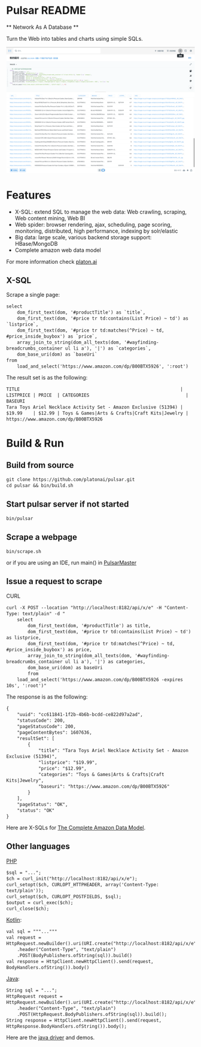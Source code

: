 Pulsar README
===================
** Network As A Database **

Turn the Web into tables and charts using simple SQLs.

![product-screenshot](docs/images/pulsar-product-screenshot-1.png)

# Features
- X-SQL: extend SQL to manage the web data: Web crawling, scraping, Web content mining, Web BI
- Web spider: browser rendering, ajax, scheduling, page scoring, monitoring, distributed, high performance, indexing by solr/elastic
- Big data: large scale, various backend storage support: HBase/MongoDB
- Complete amazon web data model

For more information check [platon.ai](http://platon.ai)

## X-SQL

Scrape a single page:

    select
        dom_first_text(dom, '#productTitle') as `title`,
        dom_first_text(dom, '#price tr td:contains(List Price) ~ td') as `listprice`,
        dom_first_text(dom, '#price tr td:matches(^Price) ~ td, #price_inside_buybox') as `price`,
        array_join_to_string(dom_all_texts(dom, '#wayfinding-breadcrumbs_container ul li a'), '|') as `categories`,
        dom_base_uri(dom) as `baseUri`
    from
        load_and_select('https://www.amazon.com/dp/B00BTX5926', ':root')

The result set is as the following:

    TITLE                                                            | LISTPRICE | PRICE  | CATEGORIES                                    | BASEURI
    Tara Toys Ariel Necklace Activity Set - Amazon Exclusive (51394) | $19.99    | $12.99 | Toys & Games|Arts & Crafts|Craft Kits|Jewelry | https://www.amazon.com/dp/B00BTX5926

# Build & Run

## Build from source

    git clone https://github.com/platonai/pulsar.git
    cd pulsar && bin/build.sh

## Start pulsar server if not started

    bin/pulsar

## Scrape a webpage

    bin/scrape.sh

or if you are using an IDE, run main() in [PulsarMaster](pulsar-app\pulsar-master\src\main\kotlin\ai\platon\pulsar\app\master\PulsarMaster.kt)

## Issue a request to scrape

CURL

    curl -X POST --location "http://localhost:8182/api/x/e" -H "Content-Type: text/plain" -d "
        select
            dom_first_text(dom, '#productTitle') as title,
            dom_first_text(dom, '#price tr td:contains(List Price) ~ td') as listprice,
            dom_first_text(dom, '#price tr td:matches(^Price) ~ td, #price_inside_buybox') as price,
            array_join_to_string(dom_all_texts(dom, '#wayfinding-breadcrumbs_container ul li a'), '|') as categories,
            dom_base_uri(dom) as baseUri
            from
        load_and_select('https://www.amazon.com/dp/B00BTX5926 -expires 10s', ':root')"

The response is as the following:

    {
        "uuid": "cc611841-1f2b-4b6b-bcdd-ce822d97a2ad",
        "statusCode": 200,
        "pageStatusCode": 200,
        "pageContentBytes": 1607636,
        "resultSet": [
            {
                "title": "Tara Toys Ariel Necklace Activity Set - Amazon Exclusive (51394)",
                "listprice": "$19.99",
                "price": "$12.99",
                "categories": "Toys & Games|Arts & Crafts|Craft Kits|Jewelry",
                "baseuri": "https://www.amazon.com/dp/B00BTX5926"
            }
        ],
        "pageStatus": "OK",
        "status": "OK"
    }

Here are X-SQLs for [The Complete Amazon Data Model](pulsar-app/pulsar-sites-support/pulsar-site-amazon/src/main/resources/config/sites/amazon/crawl/parse/sql).

## Other languages

[PHP](pulsar-client/src/main/php/Scraper.php)

    $sql = "...";
    $ch = curl_init("http://localhost:8182/api/x/e");
    curl_setopt($ch, CURLOPT_HTTPHEADER, array('Content-Type: text/plain'));
    curl_setopt($ch, CURLOPT_POSTFIELDS, $sql);
    $output = curl_exec($ch);
    curl_close($ch);

[Kotlin](pulsar-client/src/main/kotlin/ai/platon/pulsar/client/Scraper.kt):

    val sql = """..."""
    val request = HttpRequest.newBuilder().uri(URI.create("http://localhost:8182/api/x/e"))
        .header("Content-Type", "text/plain")
        .POST(BodyPublishers.ofString(sql)).build()
    val response = HttpClient.newHttpClient().send(request, BodyHandlers.ofString()).body()

[Java](pulsar-client/src/main/java/ai/platon/pulsar/client/Scraper.java):

    String sql = "...";
    HttpRequest request = HttpRequest.newBuilder().uri(URI.create("http://localhost:8182/api/x/e"))
        .header("Content-Type", "text/plain")
        .POST(HttpRequest.BodyPublishers.ofString(sql)).build();
    String response = HttpClient.newHttpClient().send(request, HttpResponse.BodyHandlers.ofString()).body();

Here are the [java driver](https://github.com/platonai/pulsar-java-driver) and demos.
